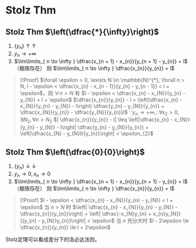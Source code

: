 # Stolz Thm

## Stolz Thm $\left(\dfrac{*}{\infty}\right)$

1. $\{y_{n}\} \uparrow\uparrow$
2. $y_{n} \to +\infty$
3. $\lim\limits_{ n \to \infty } \dfrac{x_{n + 1} - x_{n}}{y_{n + 1} - y_{n}} = l$（极限存在）
则 $\lim\limits_{ n \to \infty } \dfrac{x_{n}}{y_{n}} = l$

> [!Proof]
> $\forall \epsilon > 0, \exists N \in \mathbb{N}^{*}, \forall n > N, l - \epsilon < \dfrac{x_{n} - x_{n - 1}}{y_{n} - y_{n - 1}} < l + \epsilon$，则 $\forall n > N$ 有 
> $l - \epsilon < \dfrac{x_{n} - x_{N}}{y_{n} - y_{N}} < l + \epsilon$
> $\dfrac{x_{n}}{y_{n}} - l = \left(\dfrac{x_{n} - x_{N}}{y_{n} - y_{N}} - l\right) \dfrac{y_{n} - y_{N}}{y_{n}} + \dfrac{x_{N}}{y_{n}} - \dfrac{y_{N}}{y_{n}}l$
> $\because y_{n} \to +\infty, \therefore \forall \epsilon_{2} > 0, \exists N_{2}, \forall n > N_{2}$
> $| \dfrac{x_{n}}{y_{n}} - l| \leq \left|\dfrac{x_{n} - x_{N}}{y_{n} - y_{N}} - l\right| \dfrac{y_{n} - y_{N}}{y_{n}} + \left|\dfrac{x_{N} - y_{N}l}{y_{n}}\right| < \epsilon_{2}$

## Stolz Thm $\left(\dfrac{0}{0}\right)$

1. $\{y_{n}\} \downarrow\downarrow$
2. $y_{n} \to 0, x_{n} \to 0$
3. $\lim\limits_{ n \to \infty } \dfrac{x_{n + 1} - x_{n}}{y_{n + 1} - y_{n}} = l$（极限存在）
则 $\lim\limits_{ n \to \infty } \dfrac{x_{n}}{y_{n}} = l$

> [!Proof]
> $l - \epsilon < \dfrac{x_{n} - x_{N}}{y_{n} - y_{N}} < l + \epsilon$ 当 $n>N$ 时
> $\left| \dfrac{x_{n} - x_{N}}{y_{n} - y_{N}} - \dfrac{x_{n}}{y_{n}}\right| = \left| \dfrac{-x_{N}y_{n} + x_{n}y_{N}}{(y_{n} - y_{N})y_{n}}\right| < \epsilon$ 当 $n$ 充分大时
> $l - 2\epsilon \le \dfrac{x_{n}}{y_{n}} \le l + 2\epsilon$

Stolz定理可以看成差分下的洛必达法则。
